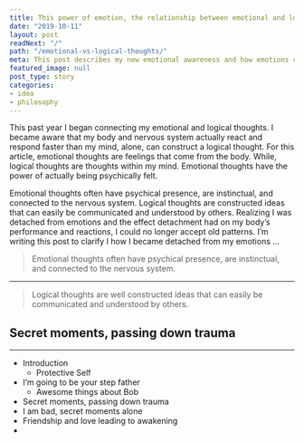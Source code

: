 ```yaml
---
title: This power of emotion, the relationship between emotional and logical thoughts 
date: "2019-10-11"
layout: post
readNext: "/"
path: "/emotional-vs-logical-thoughts/"
meta: This post describes my new emotional awareness and how emotions control logic
featured_image: null
post_type: story
categories:
- idea
- philosophy
---
```


This past year I began connecting my emotional and logical thoughts. I became aware that my body and nervous system actually react and respond faster than my mind, alone, can construct a logical thought. For this article, emotional thoughts are feelings that come from the body. While, logical thoughts are thoughts within my mind. Emotional thoughts have the power of actually being psychically felt.

Emotional thoughts often have psychical presence, are instinctual, and connected to the nervous system. Logical thoughts are constructed ideas that can easily be communicated and understood by others. Realizing I was detached from emotions and the effect detachment had on my body’s performance and reactions, I could no longer accept old patterns. I’m writing this post to clarify I how I became detached from my emotions ...

> Emotional thoughts often have psychical presence, are instinctual, and connected to the nervous system.

---

> Logical thoughts are well constructed ideas that can easily be communicated and understood by others.



## Secret moments, passing down trauma

----

* Introduction 
    * Protective Self
* I’m going to be your step father
    * Awesome things about Bob
* Secret moments, passing down trauma
* I am bad, secret moments alone
* Friendship and love leading to awakening
* 


